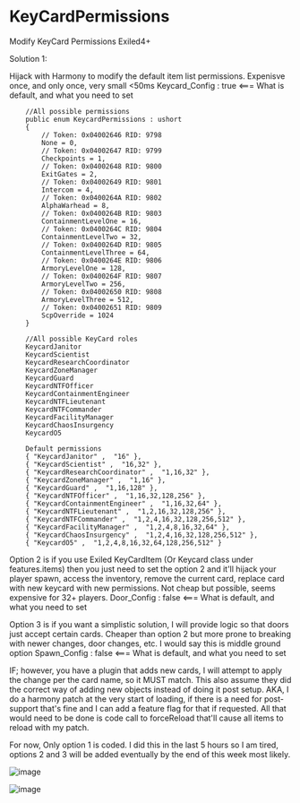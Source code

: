 # KeyCardPermissions
Modify KeyCard Permissions Exiled4+

Solution 1:

Hijack with Harmony to modify the default item list permissions. Expenisve once, and only once, very small <50ms 
Keycard_Config : true <=== What is default, and what you need to set


```
	//All possible permissions
	public enum KeycardPermissions : ushort
	{
		// Token: 0x04002646 RID: 9798
		None = 0,
		// Token: 0x04002647 RID: 9799
		Checkpoints = 1,
		// Token: 0x04002648 RID: 9800
		ExitGates = 2,
		// Token: 0x04002649 RID: 9801
		Intercom = 4,
		// Token: 0x0400264A RID: 9802
		AlphaWarhead = 8,
		// Token: 0x0400264B RID: 9803
		ContainmentLevelOne = 16,
		// Token: 0x0400264C RID: 9804
		ContainmentLevelTwo = 32,
		// Token: 0x0400264D RID: 9805
		ContainmentLevelThree = 64,
		// Token: 0x0400264E RID: 9806
		ArmoryLevelOne = 128,
		// Token: 0x0400264F RID: 9807
		ArmoryLevelTwo = 256,
		// Token: 0x04002650 RID: 9808
		ArmoryLevelThree = 512,
		// Token: 0x04002651 RID: 9809
		ScpOverride = 1024
	}
	
	//All possible KeyCard roles
	KeycardJanitor
	KeycardScientist
	KeycardResearchCoordinator
	KeycardZoneManager
	KeycardGuard
	KeycardNTFOfficer
	KeycardContainmentEngineer
	KeycardNTFLieutenant
	KeycardNTFCommander
	KeycardFacilityManager
	KeycardChaosInsurgency
	KeycardO5
```

```
	Default permissions
	{ "KeycardJanitor" ,  "16" },
	{ "KeycardScientist" ,  "16,32" },
	{ "KeycardResearchCoordinator" ,  "1,16,32" },
	{ "KeycardZoneManager" ,  "1,16" },
	{ "KeycardGuard" ,  "1,16,128" },
	{ "KeycardNTFOfficer" ,  "1,16,32,128,256" },
	{ "KeycardContainmentEngineer" ,  "1,16,32,64" },
	{ "KeycardNTFLieutenant" ,  "1,2,16,32,128,256" },
	{ "KeycardNTFCommander" ,  "1,2,4,16,32,128,256,512" },
	{ "KeycardFacilityManager" ,  "1,2,4,8,16,32,64" },
	{ "KeycardChaosInsurgency" ,  "1,2,4,16,32,128,256,512" },
	{ "KeycardO5" ,  "1,2,4,8,16,32,64,128,256,512" }
```



Option 2 is if you use Exiled KeyCardItem (Or Keycard class under features.items) then you just need to set the option 2 and it'll hijack your player spawn, access the inventory, remove the current card, replace card with new keycard with new permissions. Not cheap but possible, seems expensive for 32+ players.
Door_Config : false <=== What is default, and what you need to set


Option 3 is if you want a simplistic solution, I will provide logic so that doors just accept certain cards. Cheaper than option 2 but more prone to breaking with newer changes, door changes, etc. I would say this is middle ground option
Spawn_Config : false <=== What is default, and what you need to set


IF; however, you have a plugin that adds new cards, I will attempt to apply the change per the card name, so it MUST match. 
This also assume they did the correct way of adding new objects instead of doing it post setup. 
AKA, I do a harmony patch at the very start of loading, if there is a need for post-support that's fine and I can add a feature flag for that if requested. 
All that would need to be done is code call to forceReload that'll cause all items to reload with my patch. 

For now, Only option 1 is coded. I did this in the last 5 hours so I am tired, options 2 and 3 will be added eventually by the end of this week most likely. 


![image](https://user-images.githubusercontent.com/24619207/147803086-ad12faa4-fb1c-462f-841d-ae5899240009.png)

![image](https://user-images.githubusercontent.com/24619207/147803089-7e585c19-65e8-4c2d-a3c0-b7eb3c07d2c3.png)

